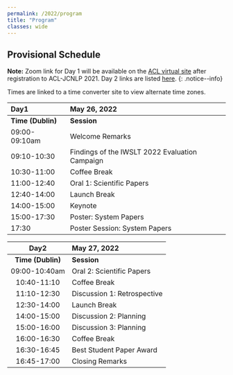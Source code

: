 ```yaml
---
permalink: /2022/program
title: "Program"
classes: wide
---
```


## Provisional Schedule
<!-- time converter links on times, zoom links for sessions to come -->

**Note:** Zoom link for Day 1 will be available on the [ACL virtual site](https://underline.io/events/167/sessions?eventSessionId=6299) after registration to ACL-JCNLP 2021. Day 2 links are listed [here](/assets/pdfs/IWSLT21-Q&As.pdf).
{: .notice--info}

Times are linked to a time converter site to view alternate time zones.  

| Day1 | May 26, 2022 |
| :-- | :-- |
| **Time (Dublin)** | **Session** |
| 09:00-09:10am | Welcome Remarks |
| 09:10-10:30 | Findings of the IWSLT 2022 Evaluation Campaign |
| 10:30-11:00 | Coffee Break |  
| 11:00-12:40 | Oral 1: Scientific Papers |  
| 12:40-14:00 | Launch Break |  
| 14:00-15:00 | Keynote |  
| 15:00-17:30 | Poster: System Papers |
| 17:30 | Poster Session: System Papers |

| Day2 | May 27, 2022 |
| :---: | :-- |
| **Time (Dublin)** | **Session** |
| 09:00-10:40am | Oral 2: Scientific Papers|
| 10:40-11:10 | Coffee Break |  
| 11:10-12:30 | Discussion 1: Retrospective |  
| 12:30-14:00 | Launch Break |  
| 14:00-15:00 | Discussion 2: Planning  |  
| 15:00-16:00 | Discussion 3: Planning  | 
| 16:00-16:30 | Coffee Break   | 
| 16:30-16:45 | Best Student Paper Award |
| 16:45-17:00 | Closing Remarks |
